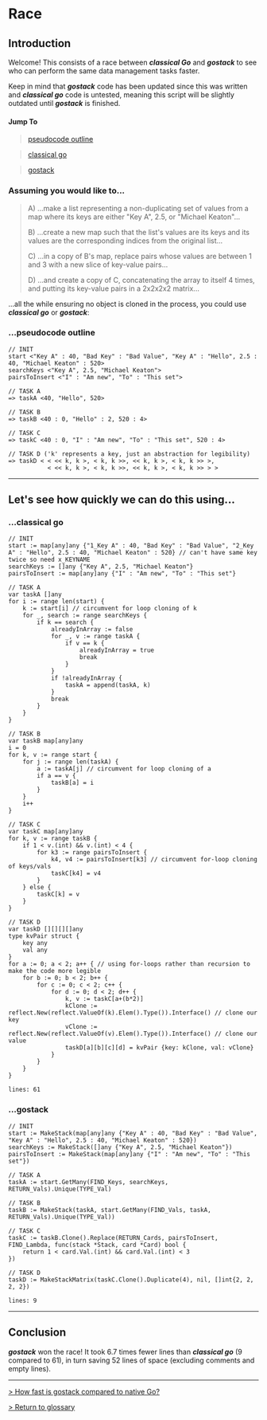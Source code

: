  <h1>Race</h1>

<h2>Introduction</h2>

 Welcome!  This consists of a race between ***classical Go*** and ***gostack*** to see who can perform the same data management tasks faster.

 Keep in mind that ***gostack*** code has been updated since this was written and ***classical go*** code is untested, meaning this script will be slightly outdated until ***gostack*** is finished.

 <h4>Jump To</h4>

 > [pseudocode outline](#pseudocode)

 > [classical go](#classical)

 > [gostack](#gostack)

 <h3>Assuming you would like to...</h3>

 > A) ...make a list representing a non-duplicating set of values from a map where its keys are either "Key A", 2.5, or "Michael Keaton"...
 >
 > B) ...create a new map such that the list's values are its keys and its values are the corresponding indices from the original list...
 >
 > C) ...in a copy of B's map, replace pairs whose values are between 1 and 3 with a new slice of key-value pairs...
 >
 > D) ...and create a copy of C, concatenating the array to itself 4 times, and putting its key-value pairs in a 2x2x2x2 matrix...

 ...all the while ensuring no object is cloned in the process, you could use ***classical go*** or ***gostack***:

<h3 name = "pseudocode">...pseudocode outline</h3>

```
// INIT
start <"Key A" : 40, "Bad Key" : "Bad Value", "Key A" : "Hello", 2.5 : 40, "Michael Keaton" : 520>
searchKeys <"Key A", 2.5, "Michael Keaton">
pairsToInsert <"I" : "Am new", "To" : "This set">
 
// TASK A
=> taskA <40, "Hello", 520>
 
// TASK B
=> taskB <40 : 0, "Hello" : 2, 520 : 4>

// TASK C
=> taskC <40 : 0, "I" : "Am new", "To" : "This set", 520 : 4>

// TASK D ('k' represents a key, just an abstraction for legibility)
=> taskD < < << k, k >, < k, k >>, << k, k >, < k, k >> >,
           < << k, k >, < k, k >>, << k, k >, < k, k >> > >
```

---

<h2>Let's see how quickly we can do this using...</h2>

<h3 name = "classical">...classical go</h3>

```
// INIT
start := map[any]any {"1_Key A" : 40, "Bad Key" : "Bad Value", "2_Key A" : "Hello", 2.5 : 40, "Michael Keaton" : 520} // can't have same key twice so need x_KEYNAME
searchKeys := []any {"Key A", 2.5, "Michael Keaton"}
pairsToInsert := map[any]any {"I" : "Am new", "To" : "This set"}
 
// TASK A
var taskA []any
for i := range len(start) {
    k := start[i] // circumvent for loop cloning of k
    for _, search := range searchKeys {
        if k == search {
            alreadyInArray := false
            for _, v := range taskA {
                if v == k {
                    alreadyInArray = true
                    break
                }
            }
            if !alreadyInArray {
                taskA = append(taskA, k)
            }
            break
        }
    }
}
 
// TASK B
var taskB map[any]any
i = 0
for k, v := range start {
    for j := range len(taskA) {
        a := taskA[j] // circumvent for loop cloning of a
        if a == v {
            taskB[a] = i
        }
    }
    i++
}

// TASK C
var taskC map[any]any
for k, v := range taskB {
    if 1 < v.(int) && v.(int) < 4 {
        for k3 := range pairsToInsert {
            k4, v4 := pairsToInsert[k3] // circumvent for-loop cloning of keys/vals
            taskC[k4] = v4
        }
    } else {
        taskC[k] = v
    }
}

// TASK D
var taskD [][][][]any
type kvPair struct {
    key any
    val any
}
for a := 0; a < 2; a++ { // using for-loops rather than recursion to make the code more legible 
    for b := 0; b < 2; b++ {
        for c := 0; c < 2; c++ {
            for d := 0; d < 2; d++ {
                k, v := taskC[a+(b*2)]
                kClone := reflect.New(reflect.ValueOf(k).Elem().Type()).Interface() // clone our key
                vClone := reflect.New(reflect.ValueOf(v).Elem().Type()).Interface() // clone our value
                taskD[a][b][c][d] = kvPair {key: kClone, val: vClone}
            }
        }
    }
}
```

`lines: 61`

<h3 name = "gostack">...gostack</h3>

```
// INIT
start := MakeStack(map[any]any {"Key A" : 40, "Bad Key" : "Bad Value", "Key A" : "Hello", 2.5 : 40, "Michael Keaton" : 520})
searchKeys := MakeStack([]any {"Key A", 2.5, "Michael Keaton"})
pairsToInsert := MakeStack(map[any]any {"I" : "Am new", "To" : "This set"})

// TASK A
taskA := start.GetMany(FIND_Keys, searchKeys, RETURN_Vals).Unique(TYPE_Val)

// TASK B
taskB := MakeStack(taskA, start.GetMany(FIND_Vals, taskA, RETURN_Vals).Unique(TYPE_Val))

// TASK C
taskC := taskB.Clone().Replace(RETURN_Cards, pairsToInsert, FIND_Lambda, func(stack *Stack, card *Card) bool {
    return 1 < card.Val.(int) && card.Val.(int) < 3
})

// TASK D
taskD := MakeStackMatrix(taskC.Clone().Duplicate(4), nil, []int{2, 2, 2, 2})
```

`lines: 9`

---

<h2>Conclusion</h2>

***gostack*** won the race!  It took 6.7 times fewer lines than ***classical go*** (9 compared to 61), in turn saving 52 lines of space (excluding comments and empty lines).

---

 [> How fast is gostack compared to native Go?](benchmark.md)

 [> Return to glossary](../README.md)